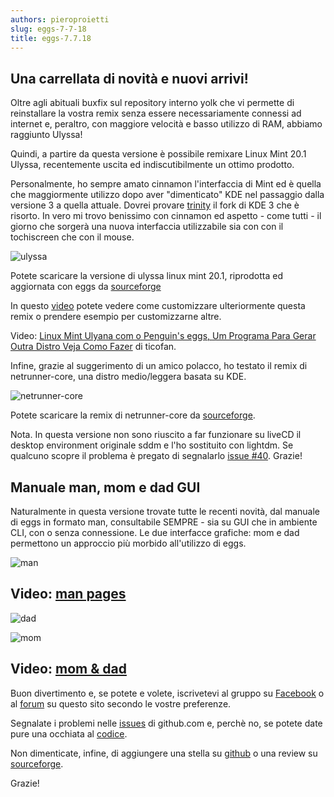 ```yaml
---
authors: pieroproietti
slug: eggs-7-7-18
title: eggs-7.7.18
---
```


## Una carrellata di novità e nuovi arrivi!

Oltre agli abituali buxfix sul repository interno yolk che vi permette di reinstallare la vostra remix senza essere necessariamente connessi ad internet e, peraltro, con maggiore velocità e basso utilizzo di RAM, abbiamo raggiunto Ulyssa!


Quindi, a partire da questa versione è possibile remixare Linux Mint 20.1 Ulyssa, recentemente uscita ed indiscutibilmente un ottimo prodotto.

Personalmente, ho sempre amato cinnamon l'interfaccia di Mint ed è quella che maggiormente utilizzo dopo aver "dimenticato" KDE nel passaggio dalla versione 3 a quella attuale. Dovrei provare [trinity](https://www.trinitydesktop.org/) il fork di KDE 3 che è risorto. In vero mi trovo benissimo con cinnamon ed aspetto - come tutti - il giorno che sorgerà una nuova interfaccia utilizzabile sia con con il tochiscreen che con il mouse.


![ulyssa](/images/ulyssa.png)

Potete scaricare la versione di ulyssa linux mint 20.1, riprodotta ed aggiornata con eggs da [sourceforge](https://sourceforge.net/projects/penguins-eggs/files/iso/linuxmint/ulyssa/)

In questo [video](https://youtu.be/_xVA8XLGDWc) potete vedere come customizzare ulteriormente questa remix o prendere esempio per customizzarne altre. 

 Video: [Linux Mint Ulyana com o Penguin's eggs, Um Programa Para Gerar Outra Distro Veja Como Fazer](https://www.youtube.com/watch?v=9_DSVna3R2s) di ticofan.

Infine, grazie al suggerimento di un amico polacco, ho testato il remix di netrunner-core, una distro medio/leggera basata su KDE.

![netrunner-core](/images/netrunner-core.png)

Potete scaricare la remix di netrunner-core da [sourceforge](https://sourceforge.net/projects/penguins-eggs/files/iso/netrunner-core/).

Nota. In questa versione non sono riuscito a far funzionare su liveCD il desktop environment originale sddm e l'ho sostituito con lightdm. Se qualcuno scopre il problema è pregato di segnalarlo [issue #40](https://github.com/pieroproietti/penguins-eggs/issues/40). Grazie!

## Manuale man, mom e dad GUI

Naturalmente in questa versione trovate tutte le recenti novità, dal manuale di eggs in formato man, consultabile SEMPRE - sia su GUI che in ambiente CLI, con o senza connessione. Le due interfacce grafiche: mom e dad permettono un approccio più morbido all'utilizzo di eggs.

![man](/images/man.png)

## Video: [man pages](https://youtu.be/YYIzf0DDQyg)

![dad](/images/dad.png)

![mom](/images/mom.png)

## Video: [mom & dad](https://youtu.be/SahZOR9ZLmg)


Buon divertimento e, se potete e volete, iscrivetevi al gruppo su [Facebook](https://www.facebook.com/groups/128861437762355) o al [forum](https://penguins-eggs.net/forum/) su questo sito secondo le vostre preferenze. 

Segnalate i problemi nelle [issues](https://github.com/pieroproietti/penguins-eggs/issues) di github.com e, perchè no, se potete date pure una occhiata al [codice](https://github.com/pieroproietti/penguins-eggs).

Non dimenticate, infine, di aggiungere una stella su [github](https://github.com/pieroproietti/penguins-eggs) o una review su [sourceforge](https://sourceforge.net/projects/penguins-eggs/).


Grazie!
